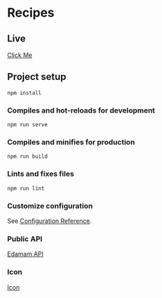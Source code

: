 # Recipes

## Live

[Click Me](https://narioalvin.github.io/vue-recipes/)

## Project setup

```
npm install
```

### Compiles and hot-reloads for development

```
npm run serve
```

### Compiles and minifies for production

```
npm run build
```

### Lints and fixes files

```
npm run lint
```

### Customize configuration

See [Configuration Reference](https://cli.vuejs.org/config/).

### Public API
[Edamam API](https://www.edamam.com/)

### Icon
[Icon](https://www.flaticon.com/free-icon/fork_1046857?term=spoon%20and%20fork&page=1&position=13#)
